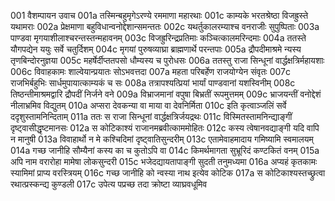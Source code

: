 001	वैशम्पायन उवाच
001a	तस्मिन्बहुमृगेऽरण्ये रममाणा महारथाः
001c	काम्यके भरतश्रेष्ठा विजह्रुस्ते यथामराः
002a	प्रेक्षमाणा बहुविधान्वनोद्देशान्समन्ततः
002c	यथर्तुकालरम्याश्च वनराजीः सुपुष्पिताः
003a	पाण्डवा मृगयाशीलाश्चरन्तस्तन्महावनम्
003c	विजह्रुरिन्द्रप्रतिमाः कञ्चित्कालमरिन्दमाः
004a	ततस्ते यौगपद्येन ययुः सर्वे चतुर्दिशम्
004c	मृगयां पुरुषव्याघ्रा ब्राह्मणार्थे परन्तपाः
005a	द्रौपदीमाश्रमे न्यस्य तृणबिन्दोरनुज्ञया
005c	महर्षेर्दीप्ततपसो धौम्यस्य च पुरोधसः
006a	ततस्तु राजा सिन्धूनां वार्द्धक्षत्रिर्महायशाः
006c	विवाहकामः शाल्वेयान्प्रयातः सोऽभवत्तदा
007a	महता परिबर्हेण राजयोग्येन संवृतः
007c	राजभिर्बहुभिः सार्धमुपायात्काम्यकं च सः
008a	तत्रापश्यत्प्रियां भार्यां पाण्डवानां यशस्विनीम्
008c	तिष्ठन्तीमाश्रमद्वारि द्रौपदीं निर्जने वने
009a	विभ्राजमानां वपुषा बिभ्रतीं रूपमुत्तमम्
009c	भ्राजयन्तीं वनोद्देशं नीलाभ्रमिव विद्युतम्
010a	अप्सरा देवकन्या वा माया वा देवनिर्मिता
010c	इति कृत्वाञ्जलिं सर्वे ददृशुस्तामनिन्दिताम्
011a	ततः स राजा सिन्धूनां वार्द्धक्षत्रिर्जयद्रथः
011c	विस्मितस्तामनिन्द्याङ्गीं दृष्ट्वासीद्धृष्टमानसः
012a	स कोटिकाश्यं राजानमब्रवीत्काममोहितः
012c	कस्य त्वेषानवद्याङ्गी यदि वापि न मानुषी
013a	विवाहार्थो न मे कश्चिदिमां दृष्ट्वातिसुन्दरीम्
013c	एतामेवाहमादाय गमिष्यामि स्वमालयम्
014a	गच्छ जानीहि सौम्यैनां कस्य का च कुतोऽपि वा
014c	किमर्थमागता सुभ्रूरिदं कण्टकितं वनम्
015a	अपि नाम वरारोहा मामेषा लोकसुन्दरी
015c	भजेदद्यायतापाङ्गी सुदती तनुमध्यमा
016a	अप्यहं कृतकामः स्यामिमां प्राप्य वरस्त्रियम्
016c	गच्छ जानीहि को न्वस्या नाथ इत्येव कोटिक
017a	स कोटिकाश्यस्तच्छ्रुत्वा रथात्प्रस्कन्द्य कुण्डली
017c	उपेत्य पप्रच्छ तदा क्रोष्टा व्याघ्रवधूमिव
